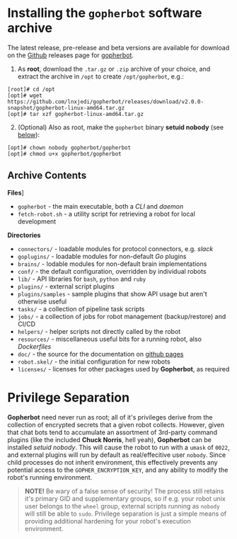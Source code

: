# Installing the `gopherbot` software archive

The latest release, pre-release and beta versions are available for download on the [Github](https://github.com) releases page for [gopherbot](https://github.com/lnxjedi/gopherbot/releases).

1. As **root**, download the `.tar.gz` or `.zip` archive of your choice, and extract the archive in `/opt` to create `/opt/gopherbot`, e.g.:
```shell
[root]# cd /opt
[opt]# wget https://github.com/lnxjedi/gopherbot/releases/download/v2.0.0-snapshot/gopherbot-linux-amd64.tar.gz
[opt]# tar xzf gopherbot-linux-amd64.tar.gz
```
2. (Optional) Also as root, make the `gopherbot` binary **setuid nobody** (see [below](#privilege-separation)):
```shell
[opt]# chown nobody gopherbot/gopherbot
[opt]# chmod u+x gopherbot/gopherbot
```

## Archive Contents

**Files**]
* `gopherbot` - the main executable, both a *CLI* and *daemon*
* `fetch-robot.sh` - a utility script for retrieving a robot for local development

**Directories**
* `connectors/` - loadable modules for protocol connectors, e.g. *slack*
* `goplugins/` - loadable modules for non-default *Go* plugins
* `brains/` - lodable modules for non-default brain implementations
* `conf/` - the default configuration, overridden by individual robots
* `lib/` - API libraries for `bash`, `python` and `ruby`
* `plugins/` - external script plugins
* `plugins/samples` - sample plugins that show API usage but aren't otherwise useful
* `tasks/` - a collection of pipeline task scripts
* `jobs/` - a collection of jobs for robot management (backup/restore) and CI/CD
* `helpers/` - helper scripts not directly called by the robot
* `resources/` - miscellaneous useful bits for a running robot, also *Dockerfiles*
* `doc/` - the source for the documentation on [github pages](https://lnxjedi.github.io/gopherbot/)
* `robot.skel/` - the initial configuration for new robots
* `licenses/` - licenses for other packages used by **Gopherbot**, as required

# Privilege Separation

**Gopherbot** need never run as root; all of it's privileges derive from the collection of encrypted secrets that a given robot collects. However, given that chat bots tend to accumulate an assortment of 3rd-party command plugins (like the included **Chuck Norris**, hell yeah), **Gopherbot** can be installed *setuid nobody*. This will cause the robot to run with a `umask` of `0022`, and external plugins will run by default as real/effecitive user `nobody`. Since child processes do not inherit environment, this effectively prevents any potential access to the `GOPHER_ENCRYPTION_KEY`, and any ability to modify the robot's running environment.

> **NOTE!** Be wary of a false sense of security! The process still retains it's primary GID and supplementary groups, so if e.g. your robot unix user belongs to the `wheel` group, external scripts running as `nobody` will still be able to `sudo`. Privilege separation is just a simple means of providing additional hardening for your robot's execution environment.
